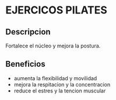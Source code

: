 # EJERCICOS PILATES

## Descripcion
Fortalece el núcleo y mejora la postura.

## Beneficios
 - aumenta la flexibilidad y movilidad
 - mejora la respitacion y la concentracion
 - reduce el estres y la tencion muscular

 